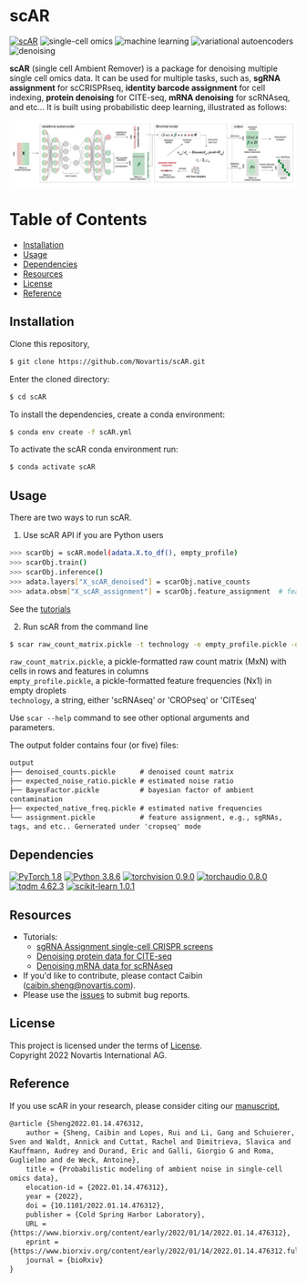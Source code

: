 # scAR  

[![scAR](https://img.shields.io/badge/scAR-005AF0?style=for-the-badge&logo=dependabot&logoColor=white.svg)](https://github.com/Novartis/scAR)
![single-cell omics](https://img.shields.io/badge/single_cell_omics-005AF0?style=for-the-badge.svg)
![machine learning](https://img.shields.io/badge/machine_learning-005AF0?style=for-the-badge.svg)
![variational autoencoders](https://img.shields.io/badge/variational_autoencoders-005AF0?style=for-the-badge.svg)
![denoising](https://img.shields.io/badge/denoising-005AF0?style=for-the-badge.svg)

**scAR** (single cell Ambient Remover) is a package for denoising multiple single cell omics data. It can be used for multiple tasks, such as, **sgRNA assignment** for scCRISPRseq, **identity barcode assignment** for cell indexing, **protein denoising** for CITE-seq, **mRNA denoising** for scRNAseq, and etc... It is built using probabilistic deep learning, illustrated as follows:

<img src='docs/img/overview_scAR.png' width="1200">


# Table of Contents

- [Installation](#Installation)
- [Usage](#Usage)
- [Dependencies](#Dependencies)
- [Resources](#Resources)
- [License](#License)
- [Reference](#Reference)

## Installation

Clone this repository,

```sh
$ git clone https://github.com/Novartis/scAR.git
```

Enter the cloned directory:

```sh
$ cd scAR
```

To install the dependencies, create a conda environment:
```sh
$ conda env create -f scAR.yml
```

To activate the scAR conda environment run:
```sh
$ conda activate scAR
```

## Usage

There are two ways to run scAR.

1) Use scAR API if you are Python users

```sh
>>> scarObj = scAR.model(adata.X.to_df(), empty_profile)
>>> scarObj.train()
>>> scarObj.inference()
>>> adata.layers["X_scAR_denoised"] = scarObj.native_counts
>>> adata.obsm["X_scAR_assignment"] = scarObj.feature_assignment  # feature assignment, e.g., sgRNAs, tags, and etc.. Only available in 'cropseq' mode
```

See the [tutorials](#Resources)


2) Run scAR from the command line
```sh
$ scar raw_count_matrix.pickle -t technology -e empty_profile.pickle -o output
```

`raw_count_matrix.pickle`, a pickle-formatted raw count matrix (MxN) with cells in rows and features in columns  
`empty_profile.pickle`, a pickle-formatted feature frequencies (Nx1) in empty droplets  
`technology`, a string, either 'scRNAseq' or 'CROPseq' or 'CITEseq'

Use `scar --help` command to see other optional arguments and parameters.


The output folder contains four (or five) files:   

	output
	├── denoised_counts.pickle		# denoised count matrix
	├── expected_noise_ratio.pickle	# estimated noise ratio
	├── BayesFactor.pickle			# bayesian factor of ambient contamination
	├── expected_native_freq.pickle	# estimated native frequencies
	└── assignment.pickle			# feature assignment, e.g., sgRNAs, tags, and etc.. Gernerated under 'cropseq' mode



## Dependencies

[![PyTorch 1.8](https://img.shields.io/badge/PyTorch-1.8.0-greeen.svg)](https://pytorch.org/)
[![Python 3.8.6](https://img.shields.io/badge/python-3.8.6-blue.svg)](https://www.python.org/)
[![torchvision 0.9.0](https://img.shields.io/badge/torchvision-0.9.0-red.svg)](https://pytorch.org/vision/stable/index.html)
[![torchaudio 0.8.0](https://img.shields.io/badge/torchaudio-0.8.0-yellow.svg)](https://pytorch.org/audio/stable/index.html)
[![tqdm 4.62.3](https://img.shields.io/badge/tqdm-4.62.3-orange.svg)](https://github.com/tqdm/tqdm)
[![scikit-learn 1.0.1](https://img.shields.io/badge/scikit_learn-1.0.1-green.svg)](https://scikit-learn.org/)

## Resources

- Tutorials:
    - [sgRNA Assignment single-cell CRISPR screens](https://github.com/CaibinSh/scAR-reproducibility/blob/main/reproducibility/scAR_tutorial_sgRNA_assignment.ipynb)
    - [Denoising protein data for CITE-seq](https://github.com/CaibinSh/scAR-reproducibility/blob/main/reproducibility/scAR_tutorial_denoising_CITEseq.ipynb)
    - [Denoising mRNA data for scRNAseq](https://github.com/CaibinSh/scAR-reproducibility/blob/main/reproducibility/scAR_tutorial_mRNA_denoising.ipynb)
- If you'd like to contribute, please contact Caibin (caibin.sheng@novartis.com).
- Please use the [issues](https://github.com/Novartis/scAR/issues) to submit bug reports.

## License

This project is licensed under the terms of [License](LICENSE.txt).  
Copyright 2022 Novartis International AG.

## Reference

If you use scAR in your research, please consider citing our [manuscript](https://doi.org/10.1101/2022.01.14.476312),

```
@article {Sheng2022.01.14.476312,
	author = {Sheng, Caibin and Lopes, Rui and Li, Gang and Schuierer, Sven and Waldt, Annick and Cuttat, Rachel and Dimitrieva, Slavica and Kauffmann, Audrey and Durand, Eric and Galli, Giorgio G and Roma, Guglielmo and de Weck, Antoine},
	title = {Probabilistic modeling of ambient noise in single-cell omics data},
	elocation-id = {2022.01.14.476312},
	year = {2022},
	doi = {10.1101/2022.01.14.476312},
	publisher = {Cold Spring Harbor Laboratory},
	URL = {https://www.biorxiv.org/content/early/2022/01/14/2022.01.14.476312},
	eprint = {https://www.biorxiv.org/content/early/2022/01/14/2022.01.14.476312.full.pdf},
	journal = {bioRxiv}
}
```
